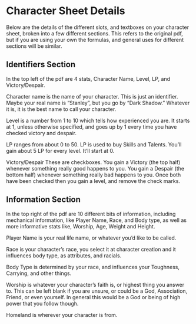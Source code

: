 # Character Sheet Details

Below are the details of the different slots, and textboxes on your character sheet, broken into a few different sections. This refers to the original pdf, but if you are using your own the formulas, and general uses for different sections will be similar.


## Identifiers Section

In the top left of the pdf are 4 stats, Character Name, Level, LP, and Victory/Despair.

Character name is the name of your character. This is just an identifier. Maybe your real name is “Stanley”, but you go by “Dark Shadow.” Whatever it is, it is the best name to call your character.

Level is a number from 1 to 10 which tells how experienced you are. It starts at 1, unless otherwise specified, and goes up by 1 every time you have checked victory and despair.

LP ranges from about 0 to 50. LP is used to buy Skills and Talents. You’ll gain about 5 LP for every level. It’ll start at 0.

Victory/Despair These are checkboxes. You gain a Victory (the top half) whenever something really good happens to you. You gain a Despair (the bottom half) whenever something really bad happens to you. Once both have been checked then you gain a level, and remove the check marks.


## Information Section

In the top right of the pdf are 10 different bits of information, including mechanical information, like Player Name, Race, and Body type, as well as more informative stats like, Worship, Age, Weight and Height.

Player Name is your real life name, or whatever you’d like to be called.

Race is your character’s race, you select it at character creation and it influences body type, as attributes, and racials.

Body Type is determined by your race, and influences your Toughness, Carrying, and other things.

Worship is whatever your character’s faith is, or highest thing you answer to. This can be left blank if you are unsure, or could be a God, Association, Friend, or even yourself. In general this would be a God or being of high power that you follow though.

Homeland is wherever your character is from.